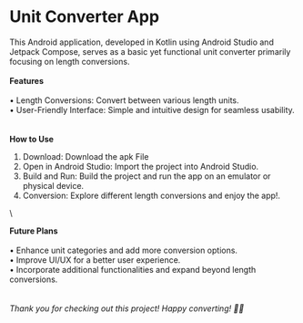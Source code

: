 # **Unit Converter App**

This Android application, developed in Kotlin using Android Studio and Jetpack Compose, serves as a basic yet functional unit converter primarily focusing on length conversions.
\
\
**Features**
\
\
•	Length Conversions: Convert between various length units.\
•	User-Friendly Interface: Simple and intuitive design for seamless usability.\
\
\
**How to Use**
1.	Download: Download the apk File 
2.	Open in Android Studio: Import the project into Android Studio.
3.	Build and Run: Build the project and run the app on an emulator or physical device.
4.	Conversion: Explore different length conversions and enjoy the app!.

\

**Future Plans**
\
\
•	Enhance unit categories and add more conversion options.\
•	Improve UI/UX for a better user experience.\
•	Incorporate additional functionalities and expand beyond length conversions.\
\
\
*Thank you for checking out this project! Happy converting! 📱✨*
